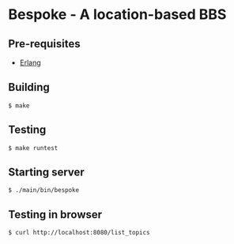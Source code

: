 # Bespoke - A location-based BBS

## Pre-requisites

- [Erlang](http://www.erlang.org/)

## Building

```
$ make
```

## Testing

```
$ make runtest
```

## Starting server

```
$ ./main/bin/bespoke
```

## Testing in browser

```
$ curl http://localhost:8080/list_topics
```
